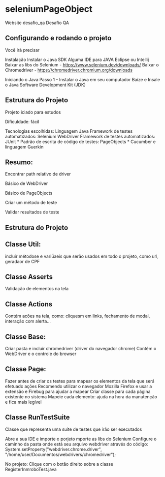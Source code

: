 # seleniumPageObject

Website
desafio_qa Desafio QA

## Configurando e rodando o projeto

Você irá precisar

Instalação Instalar o Java SDK Alguma IDE para JAVA Eclipse ou Intellij Baixar as libs do Selenium - https://www.selenium.dev/downloads/ Baixar o Chromedriver - https://chromedriver.chromium.org/downloads

Iniciando o Java Passo 1 - Instalar o Java em seu computador Baize e Insale o Java Software Development Kit (JDK)

## Estrutura do Projeto
Projeto iciado para estudos

Dificuldade: fácil

Tecnologias escolhidas: Linguagem Java Framework de testes automatizados: Selenium WebDriver Framework de testes automatizados: JUnit * Padrão de escrita de código de testes: PageObjects * Cucumber e linguagem Guerkin

## Resumo:
Encontrar path relativo de driver

Básico de WebDriver

Básico de PageObjects

Criar um método de teste

Validar resultados de teste

## Estrutura do Projeto

## Classe Util:
incluir métodose e variǘaeis que serão usados em todo o projeto, como url, geradaor de CPF

## Classe Asserts
Validação de elementos na tela

## Classe Actions
Contém acões na tela, como: cliquesm em links, fechamento de modal, interação com alerta...

## Classe Base:
Criar pasta e incluir chromedriver (driver do navegador chrome) Contém o WebDriver e o controle do browser

## Classe Page:
Fazer antes de criar os testes para mapear os elementos da tela que será efetuado ações Recomendo utilizar o navegador Mozilla Firefox e usar a extensão e Firebug para ajudar a mapear Criar classe para cada página existente no sistema Mapeie cada elemento: ajuda na hora da manutenção e fica mais legível

## Classe RunTestSuite
Classe que representa uma suíte de testes que irão ser executados

Abre a sua IDE e importe o porjeto mporte as libs do Selenium Configure o caminho da pasta onde está seu arquivo webdriver através do código: System.setProperty("webdriver.chrome.driver", "/home/user/Documentos/webdrivers/chromedriver");

No projeto: Clique com o botão direito sobre a classe RegisterInmroboTest.java

